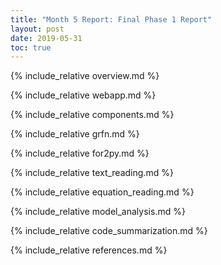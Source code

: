 ```yaml
---
title: "Month 5 Report: Final Phase 1 Report"
layout: post
date: 2019-05-31
toc: true
---
```


{% include_relative overview.md %}

{% include_relative webapp.md %}

{% include_relative components.md %}

{% include_relative grfn.md %}

{% include_relative for2py.md %}

{% include_relative text_reading.md %}

{% include_relative equation_reading.md %}

{% include_relative model_analysis.md %}

{% include_relative code_summarization.md %}

{% include_relative references.md %}
